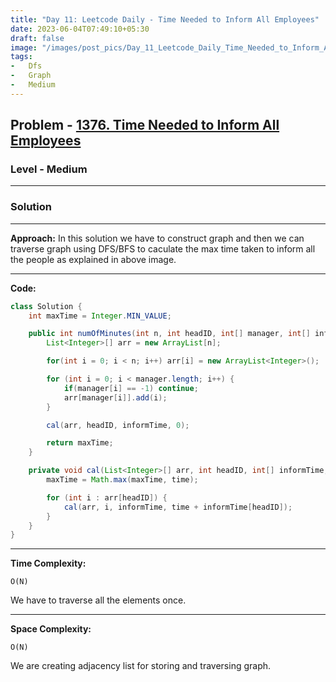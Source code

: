 ```yaml
---
title: "Day 11: Leetcode Daily - Time Needed to Inform All Employees"
date: 2023-06-04T07:49:10+05:30
draft: false
image: "/images/post_pics/Day_11_Leetcode_Daily_Time_Needed_to_Inform_All_Employees/Cover.png"
tags:
-   Dfs
-   Graph
-   Medium
---
```


## Problem - [1376. Time Needed to Inform All Employees](https://leetcode.com/problems/time-needed-to-inform-all-employees/description/)

### Level - Medium
---

### Solution

---
**Approach:**
In this solution we have to construct graph and then we can traverse graph using DFS/BFS to caculate the max time taken to inform all the people as explained in above image.

---

**Code:**

```java
class Solution {
    int maxTime = Integer.MIN_VALUE;

    public int numOfMinutes(int n, int headID, int[] manager, int[] informTime) {
        List<Integer>[] arr = new ArrayList[n];

        for(int i = 0; i < n; i++) arr[i] = new ArrayList<Integer>();

        for (int i = 0; i < manager.length; i++) {
            if(manager[i] == -1) continue;
            arr[manager[i]].add(i);
        }

        cal(arr, headID, informTime, 0);

        return maxTime;
    }

    private void cal(List<Integer>[] arr, int headID, int[] informTime, int time) {
        maxTime = Math.max(maxTime, time);

        for (int i : arr[headID]) {
            cal(arr, i, informTime, time + informTime[headID]);
        }
    }
}
```
---

**Time Complexity:**
```
O(N)
```
We have to traverse all the elements once.

---

**Space Complexity:**
```
O(N)
```

We are creating adjacency list for storing and traversing graph.

